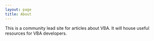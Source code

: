 ```yaml
---
layout: page
title: About
---
```


This is a community lead site for articles about VBA. It will house useful resources for VBA developers.